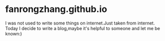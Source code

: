 # fanrongzhang.github.io

I was not used to write some things on internet.Just taken from internet.
Today I decide to write a blog,maybe it's helpful to someone and let me be known:)
